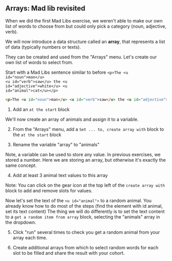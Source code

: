 ##  Arrays: Mad lib revisited

When we did the first Mad Libs exercise, we weren't able to make our own list of words to choose from but could only pick a category (noun, adjective, verb).

We will now introduce a data structure called an **array**, that represents a list of data (typically numbers or texts).

They can be created and used from the "Arrays" menu. Let's create our own list of words to select from.

Start with a Mad Libs sentence similar to before <code class="start_code">&lt;p&gt;The &lt;u id="noun"&gt;man&lt;/u&gt; &lt;u id="verb"&gt;saw&lt;/u&gt; the &lt;u id="adjective"&gt;white&lt;/u&gt; &lt;u id="animal"&gt;cat&lt;/u&gt;&lt;/p&gt;</code>

```html
<p>The <u id="noun">man</u> <u id="verb">saw</u> the <u id="adjective">white</u> <u id="animal">cat</u></p>
```

1. Add an `at the start` block

We'll now create an array of animals and assign it to a variable.

2. From the "Arrays" menu, add a `Set ... to, create array with` block to the `at the start` block

3. Rename the variable <span class="variablename">"array"</span> to "animals"

Note, a variable can be used to store any value. In previous exercises, we stored a number. Here we are storing an array, but otherwise it's exactly the same concept.

4. Add at least 3 animal text values to this array

Note: You can click on the gear icon at the top left of the `create array with` block to add and remove slots for values.

Now let's set the text of the `<u id="animal">` to a random animal.
You already know how to do most of the steps (find the element with id animal, set its text content)
The thing we will do differently is to set the text content to a `get a random item from array` block, selecting the "animals" array in the dropdown.

5. Click "run" several times to check you get a random animal from your array each time.

6. Create additional arrays from which to select random words for each slot to be filled and share the result with your cohort.